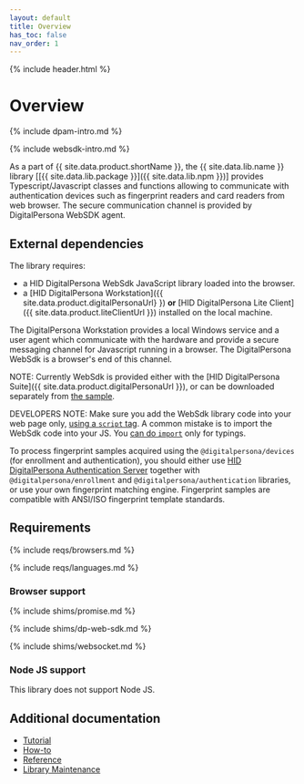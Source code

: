 ```yaml
---
layout: default
title: Overview
has_toc: false
nav_order: 1  
---
```

{% include header.html %}
<BR>  

# Overview
{% include dpam-intro.md %}

{% include websdk-intro.md %}

As a part of {{ site.data.product.shortName }}, the {{ site.data.lib.name }} library
[[{{ site.data.lib.package }}]({{ site.data.lib.npm }})]
provides Typescript/Javascript classes and functions allowing to communicate with authentication 
devices such as fingerprint readers and card readers from web browser. The secure communication 
channel is provided by DigitalPersona WebSDK agent.

## External dependencies

The library requires:
* a HID DigitalPersona WebSdk JavaScript library loaded into the browser.
* a [HID DigitalPersona Workstation]({{ site.data.product.digitalPersonaUrl} })
**or** [HID DigitalPersona Lite Client]({{ site.data.product.liteClientUrl }})
installed on the local machine.

The DigitalPersona Workstation provides a local Windows service and a user agent
which communicate with the hardware and provide a secure messaging channel for Javascript running 
in a browser. The DigitalPersona WebSdk is a browser's end of this channel.

NOTE: Currently WebSdk is provided either with the [HID DigitalPersona Suite]({{ site.data.product.digitalPersonaUrl }}),
or can be downloaded separately from [the sample](https://github.com/hidglobal/digitalpersona-sample-angularjs/tree/2c54be9c09434bdac39298162e4e6ff7316038c7/src/modules/WebSdk).

DEVELOPERS NOTE: Make sure you add the WebSdk library code into your web page only,
[using a `script` tag](https://github.com/hidglobal/digitalpersona-sample-angularjs/blob/2c54be9c09434bdac39298162e4e6ff7316038c7/src/index.html#L31).
A common mistake is to import the WebSdk code into your JS. You [can do `import`](https://github.com/hidglobal/digitalpersona-sample-angularjs/blob/2c54be9c09434bdac39298162e4e6ff7316038c7/src/index.ts#L11) only for typings.

To process fingerprint samples acquired using the `@digitalpersona/devices` (for enrollment and authentication), you should either use [HID DigitalPersona Authentication Server]({{site.data.product.digitalPersonaUrl}}) together with `@digitalpersona/enrollment` and `@digitalpersona/authentication` libraries, or use your own fingerprint matching engine. Fingerprint samples are compatible with ANSI/ISO fingerprint template standards.

## Requirements

{% include reqs/browsers.md %}

{% include reqs/languages.md %}

### Browser support

{% include shims/promise.md %}

{% include shims/dp-web-sdk.md %}

{% include shims/websocket.md %}

### Node JS support

This library does not support Node JS.

## Additional documentation

* [Tutorial](./tutorial.md)
* [How-to](./how-to.md)
* [Reference](./reference.md)
* [Library Maintenance](./maintain/index.md)
